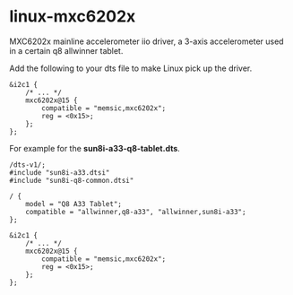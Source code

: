 # linux-mxc6202x
MXC6202x mainline accelerometer iio driver, a 3-axis accelerometer used in a certain q8 allwinner tablet.

Add the following to your dts file to make Linux pick up the driver.

```
&i2c1 {
    /* ... */
    mxc6202x@15 {
        compatible = "memsic,mxc6202x";
        reg = <0x15>;
    };
};
```

For example for the **sun8i-a33-q8-tablet.dts**.
```
/dts-v1/;
#include "sun8i-a33.dtsi"
#include "sun8i-q8-common.dtsi"

/ {
	model = "Q8 A33 Tablet";
	compatible = "allwinner,q8-a33", "allwinner,sun8i-a33";
}; 

&i2c1 {
    /* ... */
    mxc6202x@15 {
	    compatible = "memsic,mxc6202x";
	    reg = <0x15>;
    };
};
```
